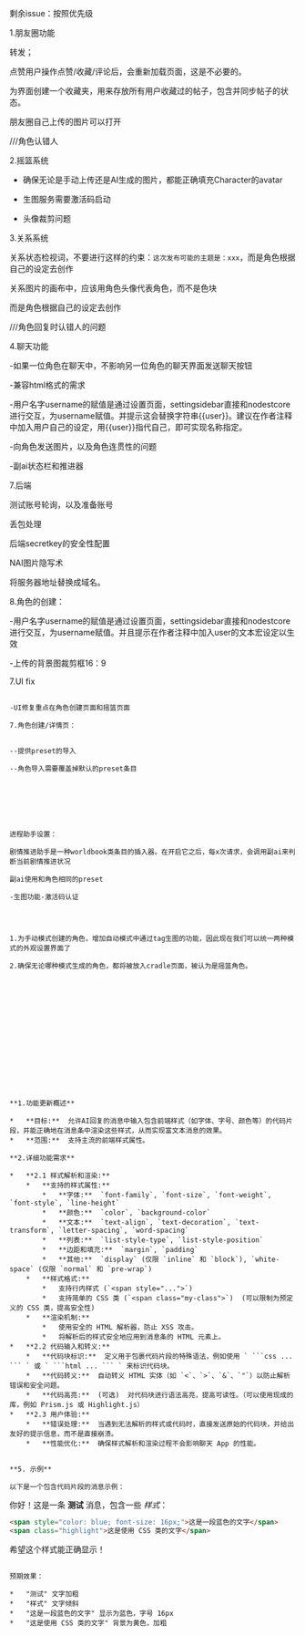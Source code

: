 剩余issue：按照优先级


1.朋友圈功能

转发；

点赞用户操作点赞/收藏/评论后，会重新加载页面，这是不必要的。

为界面创建一个收藏夹，用来存放所有用户收藏过的帖子，包含并同步帖子的状态。

朋友圈自己上传的图片可以打开

///角色认错人


2.摇篮系统


- 确保无论是手动上传还是AI生成的图片，都能正确填充Character的avatar


- 生图服务需要激活码启动


- 头像裁剪问题


3.关系系统


关系状态检视词，不要进行这样的约束：`这次发布可能的主题是：xxx`，而是角色根据自己的设定去创作


关系图片的画布中，应该用角色头像代表角色，而不是色块


而是角色根据自己的设定去创作



///角色回复时认错人的问题

4.聊天功能

-如果一位角色在聊天中，不影响另一位角色的聊天界面发送聊天按钮

-兼容html格式的需求

-用户名字username的赋值是通过设置页面，settingsidebar直接和nodestcore进行交互，为username赋值。并提示这会替换字符串{{user}}。建议在作者注释中加入用户自己的设定，用{{user}}指代自己，即可实现名称指定。



-向角色发送图片，以及角色连贯性的问题

-副ai状态栏和推进器

7.后端

测试账号轮询，以及准备账号

丢包处理

后端secretkey的安全性配置

NAI图片隐写术

将服务器地址替换成域名。


8.角色的创建：

-用户名字username的赋值是通过设置页面，settingsidebar直接和nodestcore进行交互，为username赋值。并且提示在作者注释中加入user的文本宏设定以生效

-上传的背景图裁剪框16：9

7.UI fix


```

-UI修复重点在角色创建页面和摇篮页面

7.角色创建/详情页：


--提供preset的导入

--角色导入需要覆盖掉默认的preset条目







进程助手设置：

剧情推进助手是一种worldbook类条目的插入器。在开启它之后，每x次请求，会调用副ai来判断当前剧情推进状况

副ai使用和角色相同的preset

-生图功能-激活码认证




1.为手动模式创建的角色，增加自动模式中通过tag生图的功能，因此现在我们可以统一两种模式的外观设置界面了

2.确保无论哪种模式生成的角色，都将被放入cradle页面，被认为是摇篮角色。
















**1.功能更新概述**

*   **目标:**  允许AI回复的消息中输入包含前端样式（如字体、字号、颜色等）的代码片段，并能正确地在消息条中渲染这些样式，从而实现富文本消息的效果。
*   **范围:**  支持主流的前端样式属性。

**2.详细功能需求**

*   **2.1 样式解析和渲染:**
    *   **支持的样式属性:**
        *   **字体:**  `font-family`, `font-size`, `font-weight`, `font-style`, `line-height`
        *   **颜色:**  `color`, `background-color`
        *   **文本:**  `text-align`, `text-decoration`, `text-transform`, `letter-spacing`, `word-spacing`
        *   **列表:**  `list-style-type`, `list-style-position`
        *   **边距和填充:**  `margin`, `padding`
        *   **其他:**  `display` (仅限 `inline` 和 `block`), `white-space` (仅限 `normal` 和 `pre-wrap`)
    *   **样式格式:**
        *   支持行内样式 (`<span style="...">`)
        *   支持简单的 CSS 类 (`<span class="my-class">`)  (可以限制为预定义的 CSS 类，提高安全性)
    *   **渲染机制:**
        *   使用安全的 HTML 解析器，防止 XSS 攻击。
        *   将解析后的样式安全地应用到消息条的 HTML 元素上。
*   **2.2 代码输入和转义:**
    *   **代码块标识:**  定义用于包裹代码片段的特殊语法，例如使用 ` ```css ... ``` ` 或 ` ```html ... ``` ` 来标识代码块。
    *   **代码转义:**  自动转义 HTML 实体（如 `<`、`>`、`&`、`"`）以防止解析错误和安全问题。
    *   **代码高亮:**  (可选)  对代码块进行语法高亮，提高可读性。（可以使用现成的库，例如 Prism.js 或 Highlight.js）
*   **2.3 用户体验:**
    *   **错误处理:**  当遇到无法解析的样式或代码时，直接发送原始的代码块，并给出友好的提示信息，而不是直接崩溃。
    *   **性能优化:**  确保样式解析和渲染过程不会影响聊天 App 的性能。


**5. 示例**

以下是一个包含代码片段的消息示例：

```
你好！这是一条 **测试** 消息，包含一些 *样式*：

```html
<span style="color: blue; font-size: 16px;">这是一段蓝色的文字</span>
<span class="highlight">这是使用 CSS 类的文字</span>
```

<style>
.highlight {
  background-color: yellow;
  font-weight: bold;
}
</style>

希望这个样式能正确显示！
```

预期效果：

*   "测试" 文字加粗
*   "样式" 文字倾斜
*   "这是一段蓝色的文字" 显示为蓝色，字号 16px
*   "这是使用 CSS 类的文字" 背景为黄色，加粗

